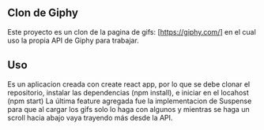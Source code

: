## Clon de Giphy

Este proyecto es un clon de la pagina de gifs: [https://giphy.com/]
en el cual uso la propia API de Giphy para trabajar.

## Uso

Es un aplicacion creada con create react app, por lo que se debe clonar el repositorio, instalar las dependencias (npm install), e iniciar en el locahost (npm start) 
La última feature agregada fue la implementacion de Suspense para que al cargar los gifs solo lo haga con algunos y mientras se haga un scroll hacia abajo vaya trayendo más desde la API.
